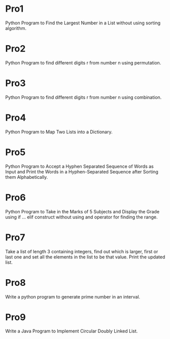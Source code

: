 # Pro1
Python Program to Find the Largest Number in a List without using sorting algorithm.
# Pro2
Python Program to find different digits r from number n using permutation.
# Pro3
Python Program to find different digits r from number n using combination.
# Pro4
Python Program to Map Two Lists into a Dictionary.
# Pro5
Python Program to Accept a Hyphen Separated Sequence of Words as Input and Print the Words in a Hyphen-Separated Sequence after Sorting them Alphabetically.
# Pro6
Python Program to Take in the Marks of 5 Subjects and Display the Grade using if ... elif construct without using and operator for finding the range.
# Pro7
Take a list of length 3 containing integers, find out which is larger, first or last one and set all the elements in the list to be that value. Print the updated list.
# Pro8
Write a python program to generate prime number in an interval.
# Pro9
Write a Java Program to Implement Circular Doubly Linked List.
